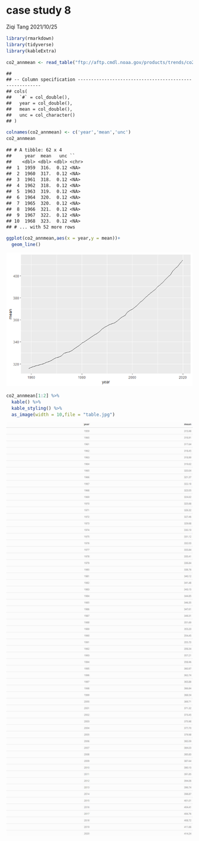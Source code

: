case study 8
================
Ziqi Tang
2021/10/25

``` r
library(rmarkdown)
library(tidyverse)
library(kableExtra)
```

``` r
co2_annmean <- read_table("ftp://aftp.cmdl.noaa.gov/products/trends/co2/co2_annmean_mlo.txt",skip = 56)
```

    ## 
    ## -- Column specification --------------------------------------------------------
    ## cols(
    ##   `#` = col_double(),
    ##   year = col_double(),
    ##   mean = col_double(),
    ##   unc = col_character()
    ## )

``` r
colnames(co2_annmean) <- c('year','mean','unc')
co2_annmean
```

    ## # A tibble: 62 x 4
    ##     year  mean   unc ``   
    ##    <dbl> <dbl> <dbl> <chr>
    ##  1  1959  316.  0.12 <NA> 
    ##  2  1960  317.  0.12 <NA> 
    ##  3  1961  318.  0.12 <NA> 
    ##  4  1962  318.  0.12 <NA> 
    ##  5  1963  319.  0.12 <NA> 
    ##  6  1964  320.  0.12 <NA> 
    ##  7  1965  320.  0.12 <NA> 
    ##  8  1966  321.  0.12 <NA> 
    ##  9  1967  322.  0.12 <NA> 
    ## 10  1968  323.  0.12 <NA> 
    ## # ... with 52 more rows

``` r
ggplot(co2_annmean,aes(x = year,y = mean))+
  geom_line()
```

![](case_study_08_files/figure-gfm/unnamed-chunk-4-1.png)<!-- -->

``` r
co2_annmean[1:2] %>% 
  kable() %>% 
  kable_styling() %>%
  as_image(width = 10,file = "table.jpg")
```

<img src="table.jpg" width="960" />
